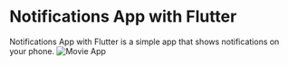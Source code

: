 # Notifications App with Flutter

Notifications App with Flutter is a simple app that shows notifications on your phone.
![Movie App](https://raw.githubusercontent.com/chaicopadillag/notifications-flutter/main/demo.gif)
